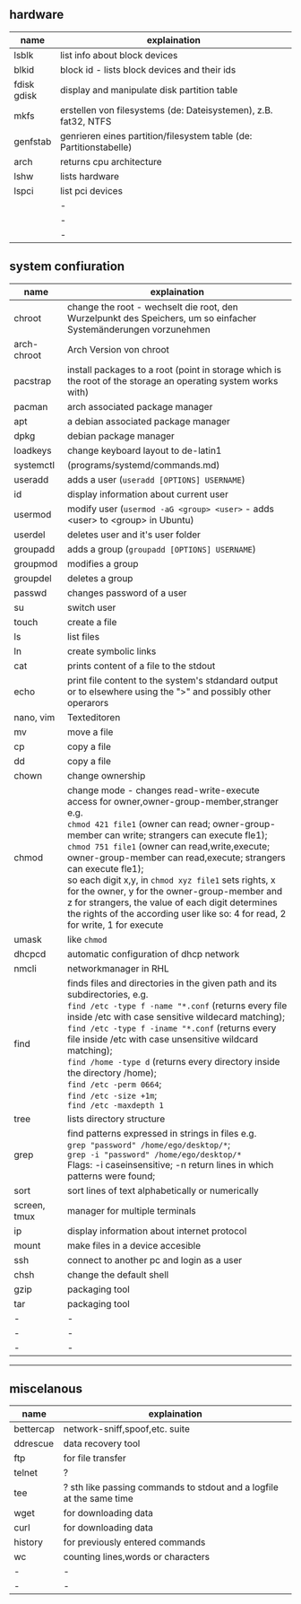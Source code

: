 ## hardware
|name|explaination|
|-|-|
|lsblk			| list info about block devices|
|blkid			| block id - lists block devices and their ids |
|fdisk<br>gdisk	| display and manipulate disk partition table|
|mkfs 			| erstellen von filesystems (de: Dateisystemen), z.B. fat32, NTFS|
|genfstab 		| genrieren eines partition/filesystem table (de: Partitionstabelle)|
|arch 			| returns cpu architecture|
|lshw			| lists hardware |
|lspci			| list pci devices |
|				| - |
|				| - |
|				| - |

## system confiuration
|name           |explaination|
|-              |-|   
|chroot		    | change the root - wechselt die root, den Wurzelpunkt des Speichers, um so einfacher Systemänderungen vorzunehmen|
|arch-chroot    | Arch Version von chroot|
|pacstrap	    | install packages to a root (point in storage which is the root of the storage an operating system works with)|
|pacman		    | arch associated package manager|
|apt		    | a debian associated package manager|
|dpkg		    | debian package manager|
|loadkeys	    | change keyboard layout to de-latin1
|systemctl      | (programs/systemd/commands.md)| organiser for services and able to alter the power state of machine
|useradd	    | adds a user (`useradd [OPTIONS] USERNAME`)|
|id             | display information about current user |
|usermod	    | modify user (`usermod -aG <group> <user>` - adds \<user> to \<group> in Ubuntu)|
|userdel        | deletes user and it's user folder|
|groupadd	    | adds a group (`groupadd [OPTIONS] USERNAME`)|
|groupmod	    | modifies a group |
|groupdel	    | deletes a group |
|passwd		    | changes password of a user|
|su 		    | switch user|
|touch          | create a file|
|ls			    | list files |
|ln				| create symbolic links |
|cat 		    | prints content of a file to the stdout|
|echo 			| print file content to the system's stdandard output or to elsewhere using the ">" and possibly other operarors|
|nano, vim 		| Texteditoren |
|mv 			| move a file|
|cp 			| copy a file|
|dd 			| copy a file|
|chown		    | change ownership
|chmod		    | change mode - changes read-write-execute access for owner,owner-group-member,stranger e.g.</br>`chmod 421 file1` (owner can read; owner-group-member can write; strangers can execute fle1);</br>`chmod 751 file1` (owner can read,write,execute; owner-group-member can read,execute; strangers can execute fle1);</br>so each digit x,y, in `chmod xyz file1` sets rights, x for the owner, y for the owner-group-member and z for strangers, the value of each digit determines the rights of the according user like so: 4 for read, 2 for write, 1 for execute |
|umask          | like `chmod`|
|dhcpcd		    | automatic configuration of dhcp network|
|nmcli          | networkmanager in RHL|
|find 			| finds files and directories in the given path and its subdirectories, e.g.</br>`find /etc -type f -name "*.conf` (returns every file inside /etc with case sensitive wildecard matching);</br>`find /etc -type f -iname "*.conf` (returns every file inside /etc with case unsensitive wildcard matching);</br>`find /home -type d` (returns every directory inside the directory /home);</br>`find /etc -perm 0664`;</br> `find /etc -size +1m`;</br>`find /etc -maxdepth 1`|
|tree			| lists directory structure |
|grep 			| find patterns expressed in strings in files e.g.</br>`grep "password" /home/ego/desktop/*`;</br>`grep -i "password" /home/ego/desktop/*`</br>Flags: -i caseinsensitive; -n return lines in which patterns were found;|
|sort	 		| sort lines of text alphabetically or numerically|
|screen, tmux 	| manager for multiple terminals|
|ip			    | display information about internet protocol  |
|mount          | make files in a device accesible|
|ssh 			| connect to another pc and login as a user|
|chsh		    | change the default shell|
|gzip		    | packaging tool|
|tar			| packaging tool|
|-			    | -|
|-			    | -|
|-			    | -|

---


miscelanous
---
|name|explaination|
|-|-|
|bettercap	| network-sniff,spoof,etc. suite|
|ddrescue 	| data recovery tool|
|ftp		| for file transfer |
|telnet     | ? |
|tee		| ? sth like passing commands to stdout and a logfile at the same time |
|wget		| for downloading data |
|curl		| for downloading data |
|history	| for previously entered commands|
|wc			| counting lines,words or characters |
|-			| - |
|-			| - |
